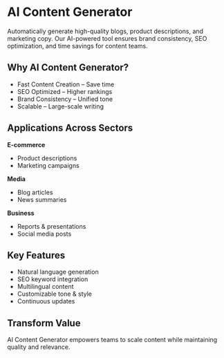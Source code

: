 # AI Content Generator

Automatically generate high-quality blogs, product descriptions, and marketing copy. Our AI-powered tool ensures brand consistency, SEO optimization, and time savings for content teams.

## Why AI Content Generator?
- Fast Content Creation – Save time
- SEO Optimized – Higher rankings
- Brand Consistency – Unified tone
- Scalable – Large-scale writing

## Applications Across Sectors

**E-commerce**
- Product descriptions
- Marketing campaigns

**Media**
- Blog articles
- News summaries

**Business**
- Reports & presentations
- Social media posts

## Key Features
- Natural language generation
- SEO keyword integration
- Multilingual content
- Customizable tone & style
- Continuous updates

## Transform Value
AI Content Generator empowers teams to scale content while maintaining quality and relevance.

